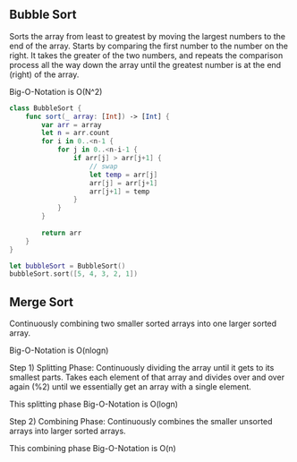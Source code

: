 ## Bubble Sort
Sorts the array from least to greatest by moving the largest numbers to the end of the array. Starts by comparing the first number to the number on the right. It takes the greater of the two numbers, and repeats the comparison process all the way down the array until the greatest number is at the end (right) of the array.

Big-O-Notation is O(N^2)

```swift
class BubbleSort {
    func sort(_ array: [Int]) -> [Int] {
        var arr = array
        let n = arr.count
        for i in 0..<n-1 {
            for j in 0..<n-i-1 {
                if arr[j] > arr[j+1] {
                    // swap
                    let temp = arr[j]
                    arr[j] = arr[j+1]
                    arr[j+1] = temp
                }
            }
        }
        
        return arr
    }
}

let bubbleSort = BubbleSort()
bubbleSort.sort([5, 4, 3, 2, 1])
```
## Merge Sort
Continuously combining two smaller sorted arrays into one larger sorted array.

Big-O-Notation is O(nlogn)

Step 1) Splitting Phase: Continuously dividing the array until it gets to its smallest parts. Takes each element of that array and divides over and over again (%2) until we essentially get an array with a single element. 

This splitting phase Big-O-Notation is O(logn)

Step 2) Combining Phase: Continuously combines the smaller unsorted arrays into larger sorted arrays.

This combining phase Big-O-Notation is O(n)
